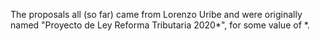 The proposals all (so far) came from Lorenzo Uribe and were originally named "Proyecto de Ley Reforma Tributaria 2020*", for some value of *.
